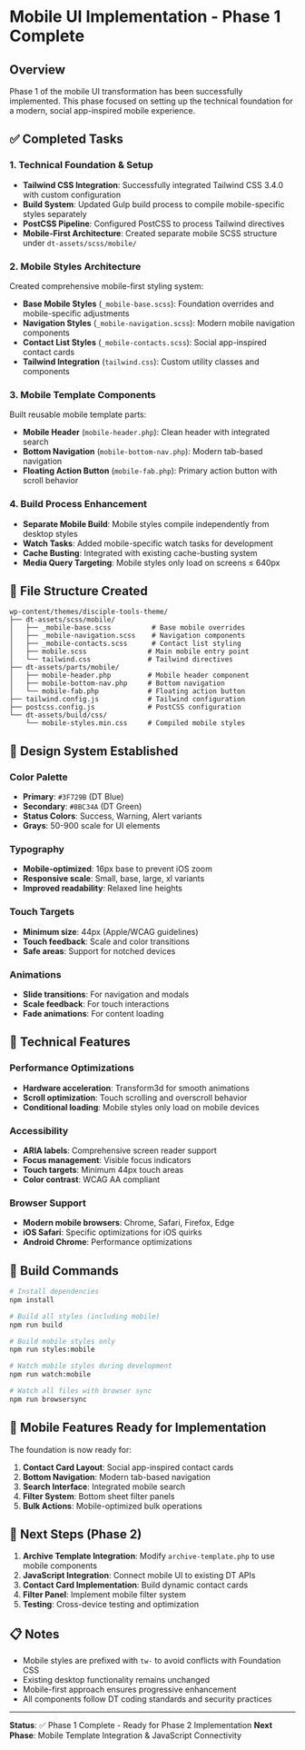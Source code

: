 # Mobile UI Implementation - Phase 1 Complete

## Overview
Phase 1 of the mobile UI transformation has been successfully implemented. This phase focused on setting up the technical foundation for a modern, social app-inspired mobile experience.

## ✅ Completed Tasks

### 1. Technical Foundation & Setup
- **Tailwind CSS Integration**: Successfully integrated Tailwind CSS 3.4.0 with custom configuration
- **Build System**: Updated Gulp build process to compile mobile-specific styles separately
- **PostCSS Pipeline**: Configured PostCSS to process Tailwind directives
- **Mobile-First Architecture**: Created separate mobile SCSS structure under `dt-assets/scss/mobile/`

### 2. Mobile Styles Architecture
Created comprehensive mobile-first styling system:
- **Base Mobile Styles** (`_mobile-base.scss`): Foundation overrides and mobile-specific adjustments
- **Navigation Styles** (`_mobile-navigation.scss`): Modern mobile navigation components
- **Contact List Styles** (`_mobile-contacts.scss`): Social app-inspired contact cards
- **Tailwind Integration** (`tailwind.css`): Custom utility classes and components

### 3. Mobile Template Components
Built reusable mobile template parts:
- **Mobile Header** (`mobile-header.php`): Clean header with integrated search
- **Bottom Navigation** (`mobile-bottom-nav.php`): Modern tab-based navigation
- **Floating Action Button** (`mobile-fab.php`): Primary action button with scroll behavior

### 4. Build Process Enhancement
- **Separate Mobile Build**: Mobile styles compile independently from desktop styles
- **Watch Tasks**: Added mobile-specific watch tasks for development
- **Cache Busting**: Integrated with existing cache-busting system
- **Media Query Targeting**: Mobile styles only load on screens ≤ 640px

## 📁 File Structure Created

```
wp-content/themes/disciple-tools-theme/
├── dt-assets/scss/mobile/
│   ├── _mobile-base.scss          # Base mobile overrides
│   ├── _mobile-navigation.scss    # Navigation components
│   ├── _mobile-contacts.scss      # Contact list styling
│   ├── mobile.scss               # Main mobile entry point
│   └── tailwind.css              # Tailwind directives
├── dt-assets/parts/mobile/
│   ├── mobile-header.php         # Mobile header component
│   ├── mobile-bottom-nav.php     # Bottom navigation
│   └── mobile-fab.php            # Floating action button
├── tailwind.config.js            # Tailwind configuration
├── postcss.config.js             # PostCSS configuration
└── dt-assets/build/css/
    └── mobile-styles.min.css     # Compiled mobile styles
```

## 🎨 Design System Established

### Color Palette
- **Primary**: `#3F729B` (DT Blue)
- **Secondary**: `#8BC34A` (DT Green)
- **Status Colors**: Success, Warning, Alert variants
- **Grays**: 50-900 scale for UI elements

### Typography
- **Mobile-optimized**: 16px base to prevent iOS zoom
- **Responsive scale**: Small, base, large, xl variants
- **Improved readability**: Relaxed line heights

### Touch Targets
- **Minimum size**: 44px (Apple/WCAG guidelines)
- **Touch feedback**: Scale and color transitions
- **Safe areas**: Support for notched devices

### Animations
- **Slide transitions**: For navigation and modals
- **Scale feedback**: For touch interactions
- **Fade animations**: For content loading

## 🔧 Technical Features

### Performance Optimizations
- **Hardware acceleration**: Transform3d for smooth animations
- **Scroll optimization**: Touch scrolling and overscroll behavior
- **Conditional loading**: Mobile styles only load on mobile devices

### Accessibility
- **ARIA labels**: Comprehensive screen reader support
- **Focus management**: Visible focus indicators
- **Touch targets**: Minimum 44px touch areas
- **Color contrast**: WCAG AA compliant

### Browser Support
- **Modern mobile browsers**: Chrome, Safari, Firefox, Edge
- **iOS Safari**: Specific optimizations for iOS quirks
- **Android Chrome**: Performance optimizations

## 🚀 Build Commands

```bash
# Install dependencies
npm install

# Build all styles (including mobile)
npm run build

# Build mobile styles only
npm run styles:mobile

# Watch mobile styles during development
npm run watch:mobile

# Watch all files with browser sync
npm run browsersync
```

## 📱 Mobile Features Ready for Implementation

The foundation is now ready for:
1. **Contact Card Layout**: Social app-inspired contact cards
2. **Bottom Navigation**: Modern tab-based navigation
3. **Search Interface**: Integrated mobile search
4. **Filter System**: Bottom sheet filter panels
5. **Bulk Actions**: Mobile-optimized bulk operations

## 🔄 Next Steps (Phase 2)

1. **Archive Template Integration**: Modify `archive-template.php` to use mobile components
2. **JavaScript Integration**: Connect mobile UI to existing DT APIs
3. **Contact Card Implementation**: Build dynamic contact cards
4. **Filter Panel**: Implement mobile filter system
5. **Testing**: Cross-device testing and optimization

## 📋 Notes

- Mobile styles are prefixed with `tw-` to avoid conflicts with Foundation CSS
- Existing desktop functionality remains unchanged
- Mobile-first approach ensures progressive enhancement
- All components follow DT coding standards and security practices

---

**Status**: ✅ Phase 1 Complete - Ready for Phase 2 Implementation
**Next Phase**: Mobile Template Integration & JavaScript Connectivity 